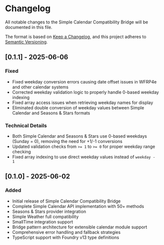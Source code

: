 # Changelog

All notable changes to the Simple Calendar Compatibility Bridge will be documented in this file.

The format is based on [Keep a Changelog](https://keepachangelog.com/en/1.0.0/),
and this project adheres to [Semantic Versioning](https://semver.org/spec/v2.0.0.html).

## [0.1.1] - 2025-06-06

### Fixed
- Fixed weekday conversion errors causing date offset issues in WFRP4e and other calendar systems
- Corrected weekday validation logic to properly handle 0-based weekday indexing
- Fixed array access issues when retrieving weekday names for display
- Eliminated double conversion of weekday values between Simple Calendar and Seasons & Stars formats

### Technical Details
- Both Simple Calendar and Seasons & Stars use 0-based weekdays (Sunday = 0), removing the need for +1/-1 conversions
- Updated validation checks from `>= 1` to `>= 0` for proper weekday range checking
- Fixed array indexing to use direct weekday values instead of `weekday - 1`

## [0.1.0] - 2025-06-02

### Added
- Initial release of Simple Calendar Compatibility Bridge
- Complete Simple Calendar API implementation with 50+ methods
- Seasons & Stars provider integration
- Simple Weather full compatibility
- SmallTime integration support
- Bridge pattern architecture for extensible calendar module support
- Comprehensive error handling and fallback strategies
- TypeScript support with Foundry v13 type definitions